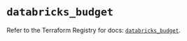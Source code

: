 # `databricks_budget`

Refer to the Terraform Registry for docs: [`databricks_budget`](https://registry.terraform.io/providers/databricks/databricks/1.71.0/docs/resources/budget).
